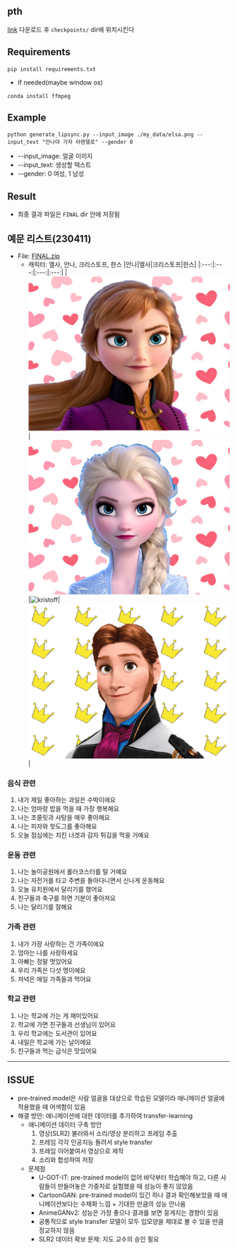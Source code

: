 ## pth
[link](https://iiitaphyd-my.sharepoint.com/personal/radrabha_m_research_iiit_ac_in/_layouts/15/onedrive.aspx?id=%2Fpersonal%2Fradrabha%5Fm%5Fresearch%5Fiiit%5Fac%5Fin%2FDocuments%2FWav2Lip%5FModels%2Fwav2lip%5Fgan%2Epth&parent=%2Fpersonal%2Fradrabha%5Fm%5Fresearch%5Fiiit%5Fac%5Fin%2FDocuments%2FWav2Lip%5FModels&ga=1)
다운로드 후 `checkpoints/` dir에 위치시킨다

## Requirements
```code
pip install requirements.txt
```
* If needed(maybe window os)
```code
conda install ffmpeg
```

## Example
```code
python generate_lipsync.py --input_image ./my_data/elsa.png --input_text "안나야 가자 아렌델로" --gender 0
```
* --input_image: 얼굴 이미지
* --input_text: 생성할 텍스트
* --gender: 0 여성, 1 남성

## Result
* 최종 결과 파일은 `FINAL` dir 안에 저장됨

## 예문 리스트(230411)
* File: [FINAL.zip](./FINAL/FINAL.zip)
    * 캐릭터: 엘사, 안나, 크리스토프, 한스
|안나|엘사|크리스토프|한스|
|:---:|:---:|:---:|:---:|
|![anna](./my_data/anna.png)|![elsa](./my_data/elsa.png)|![kristoff](./my_data/kristoff.png.png)|![hans](./my_data/hans.png)|

### 음식 관련
1. 내가 제일 좋아하는 과일은 수박이에요  
2. 나는 엄마랑 밥을 먹을 때 가장 행복해요  
3. 나는 초콜릿과 사탕을 매우 좋아해요  
4. 나는 피자와 핫도그를 좋아해요  
5. 오늘 점심에는 치킨 너겟과 감자 튀김을 먹을 거예요  

### 운동 관련
1. 나는 놀이공원에서 롤러코스터를 탈 거예요  
2. 나는 자전거를 타고 주변을 돌아다니면서 신나게 운동해요  
3. 오늘 유치원에서 달리기를 했어요  
4. 친구들과 축구를 하면 기분이 좋아져요  
5. 나는 달리기를 잘해요  

### 가족 관련
1. 내가 가장 사랑하는 건 가족이에요  
2. 엄마는 나를 사랑하세요  
3. 아빠는 정말 멋있어요  
4. 우리 가족은 다섯 명이에요  
5. 저녁은 매일 가족들과 먹어요  

### 학교 관련
1. 나는 학교에 가는 게 재미있어요  
2. 학교에 가면 친구들과 선생님이 있어요  
3. 우리 학교에는 도서관이 있어요  
4. 내일은 학교에 가는 날이에요  
5. 친구들과 먹는 급식은 맛있어요  


---
## ISSUE
* pre-trained model은 사람 얼굴을 대상으로 학습된 모델이라 애니메이션 얼굴에 적용했을 때 어색함이 있음
* 해결 방안: 애니메이션에 대한 데이터를 추가하여 transfer-learning
    * 애니메이션 데이터 구축 방안
        1. 영상(SLR2) 불러와서 소리/영상 분리하고 프레임 추출
        2. 프레임 각각 인공지능 돌려서 style transfer
        3. 프레임 이어붙여서 영상으로 제작
        4. 소리와 합성하여 저장
    * 문제점
        * U-GOT-IT: pre-trained model이 없어 바닥부터 학습해야 하고, 다른 사람들이 만들어놓은 가중치로 실험했을 때 성능이 좋지 않았음
        * CartoonGAN: pre-trained model이 있긴 하나 결과 확인해보았을 때 애니메이션보다는 수채화 느낌 + 기대한 만큼의 성능 안나옴
        * AnimeGANv2: 성능은 가장 좋으나 결과를 보면 뭉게지는 경향이 있음
        * 공통적으로 style transfer 모델이 모두 입모양을 제대로 볼 수 있을 만큼 정교하지 않음
        * SLR2 데이터 확보 문제: 지도 교수의 승인 필요